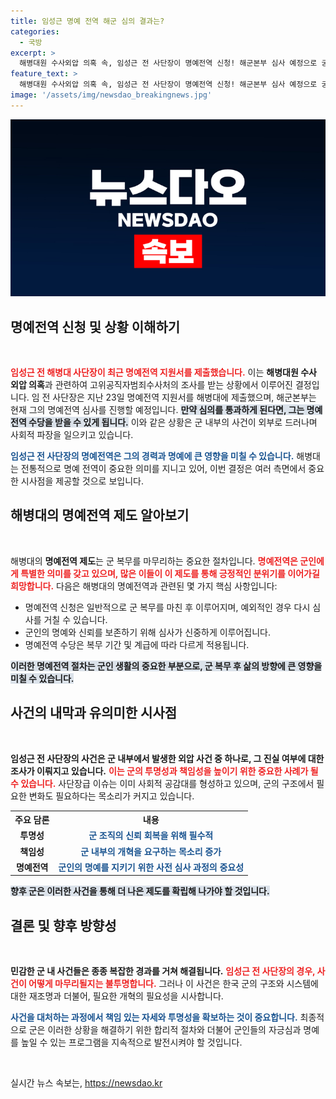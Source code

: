 ```yaml
---
title: 임성근 명예 전역 해군 심의 결과는?
categories:
  - 국방
excerpt: >
  해병대원 수사외압 의혹 속, 임성근 전 사단장이 명예전역 신청! 해군본부 심사 예정으로 궁금증 증폭, 그의 운명은 과연 어떻게 될까? 클릭해보세요!
feature_text: >
  해병대원 수사외압 의혹 속, 임성근 전 사단장이 명예전역 신청! 해군본부 심사 예정으로 궁금증 증폭, 그의 운명은 과연 어떻게 될까? 클릭해보세요!
image: '/assets/img/newsdao_breakingnews.jpg'
---
```


<p><img src="/assets/img/newsdao_breakingnews.jpg" alt="ranknews 속보" /></p>

<h2 data-ke-size="size26">명예전역 신청 및 상황 이해하기</h2>

<p data-ke-size="size16">&nbsp;</p>

<p><b><span style="color: #ee2323;">임성근 전 해병대 사단장이 최근 명예전역 지원서를 제출했습니다.</span></b> 이는 <b>해병대원 수사 외압 의혹</b>과 관련하여 고위공직자범죄수사처의 조사를 받는 상황에서 이루어진 결정입니다. 임 전 사단장은 지난 23일 명예전역 지원서를 해병대에 제출했으며, 해군본부는 현재 그의 명예전역 심사를 진행할 예정입니다. <b><span style="background-color: #21538527;">만약 심의를 통과하게 된다면, 그는 명예전역 수당을 받을 수 있게 됩니다.</span></b> 이와 같은 상황은 군 내부의 사건이 외부로 드러나며 사회적 파장을 일으키고 있습니다.</p>

<p><b><span style="color: #1a5490;">임성근 전 사단장의 명예전역은 그의 경력과 명예에 큰 영향을 미칠 수 있습니다.</span></b> 해병대는 전통적으로 명예 전역이 중요한 의미를 지니고 있어, 이번 결정은 여러 측면에서 중요한 시사점을 제공할 것으로 보입니다.</p>

<h2 data-ke-size="size26">해병대의 명예전역 제도 알아보기</h2>

<p data-ke-size="size16">&nbsp;</p>

<p>해병대의 <b>명예전역 제도</b>는 군 복무를 마무리하는 중요한 절차입니다. <b><span style="color: #ee2323;">명예전역은 군인에게 특별한 의미를 갖고 있으며, 많은 이들이 이 제도를 통해 긍정적인 분위기를 이어가길 희망합니다.</span></b> 다음은 해병대의 명예전역과 관련된 몇 가지 핵심 사항입니다:</p>

<ul>
    <li>명예전역 신청은 일반적으로 군 복무를 마친 후 이루어지며, 예외적인 경우 다시 심사를 거칠 수 있습니다.</li>
    <li>군인의 명예와 신뢰를 보존하기 위해 심사가 신중하게 이루어집니다.</li>
    <li>명예전역 수당은 복무 기간 및 계급에 따라 다르게 적용됩니다.</li>
</ul>

<p><b><span style="background-color: #21538527;">이러한 명예전역 절차는 군인 생활의 중요한 부분으로, 군 복무 후 삶의 방향에 큰 영향을 미칠 수 있습니다.</span></b></p>

<h2 data-ke-size="size26">사건의 내막과 유의미한 시사점</h2>

<p data-ke-size="size16">&nbsp;</p>

<p><b>임성근 전 사단장의 사건은 군 내부에서 발생한 외압 사건 중 하나로, 그 진실 여부에 대한 조사가 이뤄지고 있습니다.</b> <b><span style="color: #ee2323;">이는 군의 투명성과 책임성을 높이기 위한 중요한 사례가 될 수 있습니다.</span></b> 사단장급 이슈는 이미 사회적 공감대를 형성하고 있으며, 군의 구조에서 필요한 변화도 필요하다는 목소리가 커지고 있습니다.</p>

<table>
    <tr>
        <th style="text-align: center;">주요 담론</th>
        <th style="text-align: center;">내용</th>
    </tr>
    <tr>
        <td style="text-align: center; height: 17px;"><b>투명성</b></td>
        <td style="text-align: center; height: 17px;"><b><span style="color: #1a5490;">군 조직의 신뢰 회복을 위해 필수적</span></b></td>
    </tr>
    <tr>
        <td style="text-align: center; height: 17px;"><b>책임성</b></td>
        <td style="text-align: center; height: 17px;"><b><span style="color: #1a5490;">군 내부의 개혁을 요구하는 목소리 증가</span></b></td>
    </tr>
    <tr>
        <td style="text-align: center; height: 17px;"><b>명예전역</b></td>
        <td style="text-align: center; height: 17px;"><b><span style="color: #1a5490;">군인의 명예를 지키기 위한 사전 심사 과정의 중요성</span></b></td>
    </tr>
</table>

<p><b><span style="background-color: #21538527;">향후 군은 이러한 사건을 통해 더 나은 제도를 확립해 나가야 할 것입니다.</span></b></p>

<h2 data-ke-size="size26">결론 및 향후 방향성</h2>

<p data-ke-size="size16">&nbsp;</p>

<p><b>민감한 군 내 사건들은 종종 복잡한 경과를 거쳐 해결됩니다.</b> <b><span style="color: #ee2323;">임성근 전 사단장의 경우, 사건이 어떻게 마무리될지는 불투명합니다.</span></b> 그러나 이 사건은 한국 군의 구조와 시스템에 대한 재조명과 더불어, 필요한 개혁의 필요성을 시사합니다. </p>

<p><b><span style="color: #1a5490;">사건을 대처하는 과정에서 책임 있는 자세와 투명성을 확보하는 것이 중요합니다.</span></b> 최종적으로 군은 이러한 상황을 해결하기 위한 합리적 절차와 더불어 군인들의 자긍심과 명예를 높일 수 있는 프로그램을 지속적으로 발전시켜야 할 것입니다.</p>

<p data-ke-size="size16">&nbsp;</p>
실시간 뉴스 속보는, <a href="https://newsdao.kr" rel="dofollow">https://newsdao.kr</a>


